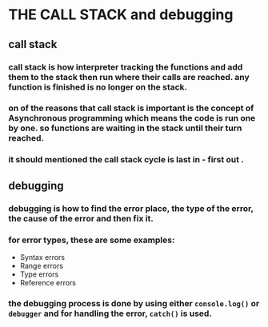 # THE CALL STACK and debugging
## call stack
### call stack is how interpreter tracking the functions and add them to the stack then run where their calls are reached. any function is finished is no longer on the stack.
### on of the reasons that call stack is important is the concept of **Asynchronous programming** which means the code is run one by one. so functions are waiting in the stack until their turn reached.
### it should mentioned the call stack cycle is **last in - first out** .
## debugging
### debugging is how to find the error place, the type of the error, the cause of the error and then fix it.
### for error types, these are some examples:
- Syntax errors
- Range errors
- Type errors
- Reference errors
### the debugging process is done by using either `console.log()` or `debugger` and for handling the error, `catch()` is used. 